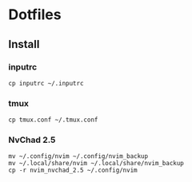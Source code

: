 # Dotfiles

## Install

### inputrc

```
cp inputrc ~/.inputrc
```

### tmux

```
cp tmux.conf ~/.tmux.conf
```

### NvChad 2.5

```
mv ~/.config/nvim ~/.config/nvim_backup
mv ~/.local/share/nvim ~/.local/share/nvim_backup
cp -r nvim_nvchad_2.5 ~/.config/nvim
```

